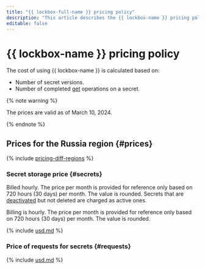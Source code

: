 ```yaml
---
title: "{{ lockbox-full-name }} pricing policy"
description: "This article describes the {{ lockbox-name }} pricing policy."
editable: false
---
```


# {{ lockbox-name }} pricing policy

The cost of using {{ lockbox-name }} is calculated based on:

* Number of secret versions.
* Number of completed [get](api-ref/Payload/get) operations on a secret.


{% note warning %}

The prices are valid as of March 10, 2024.

{% endnote %}



## Prices for the Russia region {#prices}



{% include [pricing-diff-regions](../_includes/pricing-diff-regions.md) %}


### Secret storage price {#secrets}

Billed hourly. The price per month is provided for reference only based on 720 hours (30 days) per month. The value is rounded. Secrets that are [deactivated](operations/secret-activation-manage.md) but not deleted are charged as active ones.




Billing is hourly. The price per month is provided for reference only based on 720 hours (30 days) per month. The value is rounded.

{% include [usd.md](../_pricing/lockbox/usd-secrets.md) %}


### Price of requests for secrets {#requests}




{% include [usd.md](../_pricing/lockbox/usd-requests.md) %}

